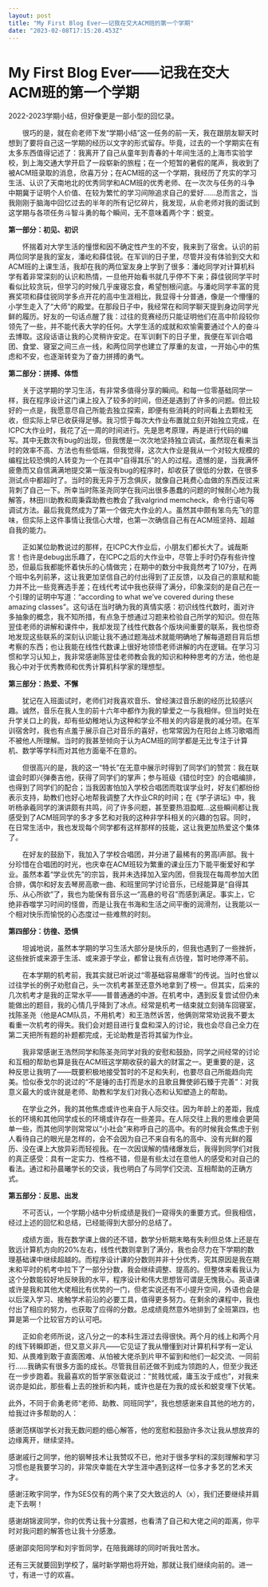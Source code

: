 ```yaml
---
layout: post
title: "My First Blog Ever——记我在交大ACM班的第一个学期"
date: "2023-02-08T17:15:20.453Z"
---
```

My First Blog Ever——记我在交大ACM班的第一个学期
===================================

2022-2023学期小结，但好像更是一部小型的回忆录。

　　很巧的是，就在俞老师下发“学期小结”这一任务的前一天，我在跟朋友聊天时想到了要将自己这一学期的经历以文字的形式留存。毕竟，过去的一个学期实在有太多东西值得记述了：我离开了自己从童年到青春的十年间生活的上海市实验学校，到上海交通大学开启了一段崭新的旅程；在一个短暂的暑假的尾声，我收到了被ACM班录取的消息，欣喜万分；在ACM班的这一个学期，我经历了充实的学习生活、认识了天南地北的优秀同学和ACM班的优秀老师、在一次次与任务的斗争中期冀于证明个人价值、在较为繁忙的学习间隙追求自己的爱好……总而言之，当我刚刚于脑海中回忆过去的半年的所有记忆碎片，我发现，从俞老师对我的面试到这学期与各项任务斗智斗勇的每个瞬间，无不意味着两个字：蜕变。

**第一部分：初见、初识**

　　怀揣着对大学生活的憧憬和因不确定性产生的不安，我来到了宿舍。认识的前两位同学是我的室友，潘屹和薛佳锐。在军训的日子里，尽管并没有体验到交大和ACM班的上课生活，我却在我的两位室友身上学到了很多：潘屹同学对计算机科学有着非常深刻的认识和热情，一旦他开始看书就几乎停不下来；薛佳锐同学平时看似比较贪玩，但学习的时候几乎废寝忘食，希望刨根问底。与潘屹同学丰富的竞赛奖项和薛佳锐同学多点开花的高中生涯相比，我显得十分普通，像是一个懵懂的小学生走入了“大师”的殿堂。在那段日子中，我经常在和同学聊天提到身边同学光鲜的履历。好友的一句话点醒了我：过往的竞赛经历只能证明他们在高中阶段较你领先了一些，并不能代表大学的任何。大学生活的成就和欢愉需要通过个人的奋斗去博取。这段话语让我的心灵稍许安定。在军训剩下的日子里，我便在军训合唱团、食堂、寝室之间三点一线，和两位同学也建立了厚重的友谊，一开始心中的焦虑和不安，也逐渐转变为了奋力拼搏的勇气。

**第二部分：拼搏、体悟**

　　关于这学期的学习生活，有非常多值得分享的瞬间。和每一位零基础同学一样，我在程序设计这门课上投入了较多的时间，但还是遇到了许多的问题。但比较好的一点是，我愿意尽自己所能去独立探索，即便有些消耗的时间看上去颗粒无收，但实际上早已收获得足够。我习惯于每次大作业布置就立刻开始独立完成，在ICPC大作业时，我花了近一周的时间进行。先是思考原理，再是进行代码的编写。其中无数次有bug的出现，但我愣是一次次地坚持独立调试，虽然现在看来当时的效率不高、方法也有些低端，但我觉得，这次大作业是我从一个对较大规模的编程比较恐惧的人转变为一个在其中“自得其乐”的人的过程。遗憾的是，当我满怀疲惫而又自信满满地提交第一版没有bug的程序时，却收获了很低的分数，在很多测试点中都超时了。当时的我无异于万念俱灰，就像自己耗费心血做的东西反过来背刺了自己一下。所幸当时陈圣尧同学在我问出很多愚蠢的问题的时候耐心地为我解答，林田川助教和周秉霖助教也教会了我valgrind memcheck，命令行语句等调试方法。最后我竟然成为了第一个做完大作业的人。虽然其中颇有笨鸟先飞的意味，但实际上这件事情让我信心大增，也第一次确信自己有在ACM班坚持、超越自我的能力。

　　正如某位助教说过的那样，在ICPC大作业后，小朋友们都长大了。诚哉斯言！也许是debug出乐趣了，在ICPC之后的大作业中，尽管上手时仍存有些许惶恐，但最后我都能怀着快乐的心情做完；在期中的数分中我竟然考了107分，在两个班中名列前茅，这让我更加坚信自己的付出得到了正反馈，以及自己的禀赋和能力并不比一些竞赛选手差；在线代考试中我也获得了满分，印象深刻的是自己在一个引理的证明中写道：“according to what we’ve covered during these amazing classes”。这句话在当时确为我的真情实感：初识线性代数时，面对许多抽象的概念，我不知所措，有点急于想通过习题来检验自己所学的知识。但在陈翌佳老师的讲解和课件中，我却发现了线性代数各个版块间重要的联系，我也惊奇地发现这些联系的深刻认识能让我不通过题海战术就能明确地了解每道题目背后想考察的东西；也让我能在线性代数课上很好地领悟老师讲解的内在逻辑。在学习习惯和学习认知上，我非常感谢陈翌佳老师教会我的知识和种种思考的方法，他也是我心中对于优秀教师和优秀计算机科学家的理想型。

**第三部分：热爱、不懈**

　　犹记在入班面试时，老师们对我喜欢音乐、曾经演过音乐剧的经历比较感兴趣。诚然，音乐在我人生的前十六年中都作为我的挚爱之一与我相伴。但当时处在升学关口上的我，却有些幼稚地认为这种和学业不相关的内容是我的减分项。在军训宿舍时，我也有点羞于展示自己对音乐的喜好，也常常因为在阳台上练习歌唱而不被他人所理解。当时的我甚至倾向于认为ACM班的同学都是无比专注于计算机、数学等学科而对其他方面毫不在意的。

　　但很高兴的是，我的这一“特长”在无意中展示时得到了同学们的赞赏：我在联谊会时即兴弹奏吉他，获得了同学们的掌声；参与班级《错位时空》的合唱编排，也得到了同学们的配合；当我因害怕加入学校合唱团而耽误学业时，好友们都纷纷表示支持，助教们也好心地帮我调整了大作业CR的时间；在《学子讲坛》中，我听杨承羲同学的演讲颇有共鸣，问了许多问题，甚至要热泪盈眶…这些瞬间都让我感受到了ACM班同学的多才多艺和对我的这种非学科相关的兴趣的包容。同时，在日常生活中，我也发现每个同学都有这样那样的技能，这让我更加热爱这个集体了。

　　在好友的鼓励下，我加入了学校合唱团，并分进了最稀有的男高Ⅰ声部。我十分珍惜在合唱团的时光，也庆幸在ACM班较为繁重的课业压力下能平衡爱好和学业。虽然本着“学业优先”的宗旨，我并未选择加入室内团，但我现在每周参加大团合排，偶尔和好友去琴房高歌一曲、和班里同学讨论音乐，已经能算是“自得其乐、从心所欲”了，我也为能保有音乐这一“高悬的号召”而感到满足。事实上，它绝非吞噬学习时间的怪兽，而是让我在书海和生活之间平衡的润滑剂，让我能以一个相对快乐而愉悦的心态度过一些难熬的时刻。

**第四部分：彷徨、恐惧**

　　坦诚地说，虽然本学期的学习生活大部分是快乐的，但我也遇到了一些挫折，这些挫折或来源于生活、或来源于学业，都曾让我有点彷徨，暂时地停滞不前。

　　在本学期的机考前，我其实就已听说过“零基础容易爆零”的传说。当时也曾以过往学长的例子劝慰自己，头一次机考甚至还意外地拿到了榜一。但其实，后来的几次机考才是我的正常水平——普普通通的中游。在机考中，遇到反复尝试但仍未能做出的题目，我的心情几乎降到了冰点。经常是机考一结束就立刻骑车回寝室，找陈圣尧（他是ACM队员，不用机考）和王浩然诉苦，他俩则常常劝说我不要太看重一次机考的得失。我们会对题目进行复盘和深入的讨论，我也会尽自己全力在第二天把所有题的补题都完成，无论助教是否将其留为作业。

　　我非常感谢王浩然同学和陈圣尧同学对我的安慰和鼓励，同学之间经常的讨论和互相的帮助也算是我在ACM班这学期收获的最大的财富之一。更重要的是，这种反思让我明了——既要积极地接受暂时的不足和失利，也要尽自己所能趋向完美。恰似泰戈尔的说过的“不是锤的击打而是水的且歌且舞使卵石臻于完善”：对我意义最大的或许就是老师、助教和学友们对我心态和认知塑造上的帮助。

　　在学业之外，我的其他焦虑或许也来自于人际交往。因为年龄上的差距，我成长的环境和其他同学成长的环境或许存在一些差异。在人际交往上我的思维会更简单一些，而其他同学则常常以“小社会”来称呼自己的高中。有的时候我会焦虑于别人看待自己的眼光是怎样的，会不会因为自己不来自有名的高中、没有光鲜的履历、没在课上大放异彩而轻视我。在一次因误解的情绪爆发后，我得到同学们对我的真正感受：具有一定实力、性格不错，但是有些太过在意他人的感受和对自己的看法。通过和孙晨曦学长的交谈，我也明白了与同学们交流、互相帮助的正确方式。

**第五部分：反思、出发**

　　不可否认，一个学期小结中分析成绩是我们一窥得失的重要方式。但我相信，经过上述的回忆和总结，已经能得到大部分的总结了。

　　成绩方面，我在数学课上做的还不错，数学分析期末略有失利但总体上还是在致远计算机方向的20%左右，线性代数则拿到了满分，我也会尽力在下学期的数理基础课中继续超越的。而程序设计课的分数则并非十分优秀，究其原因是我在期末和平时的机考中拉下了一部分分数，我会继续调整、提高的。但整体来看我认为这个分数能较好地反映我的水平，程序设计和伟大思想皆可谓是无愧我心。英语课或许是我和其他大佬相比有优势的一门，但老实说还有不小提升空间，外语也会是以后深入学习、接触学术前沿的必要工具，值得更多努力。在剩余的课程中，我也付出了相应的努力，也获取了应得的分数。总成绩竟然意外地排到了全班第四，也算是第一个比较官方的认可吧。

　　正如俞老师所说，这八分之一的本科生涯过去得很快。两个月的线上和两个月的线下转瞬即逝，但又意义非凡——它见证了我从懵懂到对计算机科学有一定认知、从畏难到敢于直面困难、从怕被大佬杀到片甲不留到和他们一起交流、一同前行……我确实有很多方面的成长。尽管我目前还做不到成为领跑的人，但至少我还在一步步跑着。我最喜欢的哲学家张载说过：“贫贱忧戚，庸玉汝于成也”，对我来说亦是如此，那些看上去的挫折和内耗，或许也是在为我的成长和蜕变埋下伏笔。

此外，不同于俞勇老师“老师、助教、同班同学”，我也想感谢来自其他的地方的，给我过许多帮助的人：

感谢范棋珈学长对我无数问题的细心解答，他的宽慰和鼓励许多次让我从想放弃的边缘离开，继续坚持。

感谢戚行之同学，他的钢琴技术让我赞叹不已，他对于很多学科的深刻理解和学习习惯也是我要学习的，非常庆幸能在大学生涯中遇到这样一位多才多艺的艺术天才。

感谢汪畋宇同学，作为SES仅有的两个来了交大致远的人（x），我们还要继续并肩走下去啊！

感谢胡锦波同学，你的优秀让我十分震撼，也看清了自己和大佬之间的距离，你平时对我问题的解答也让我十分感激。

感谢邵奕阳同学和刘宇哲同学，在陪我踢球的同时听我吐苦水。

还有三天就要回到学校了，届时新学期也将开始，那就让我们继续向前的。进一寸，有进一寸的欢喜。
